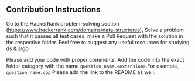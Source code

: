 ## Contribution Instructions

Go to the HackerRank problem-solving section (https://www.hackerrank.com/domains/data-structures), 
Solve a problem such that it passes all test cases, make a Pull Request with the solution in the respective folder. 
Feel free to suggest any useful resources for studying ds & algo

Please add your code with proper comments. Add the code into the exact folder category with the name `question_name.<extension>`.For example, `question_name.cpp`
Please add the link to the README as well. 

